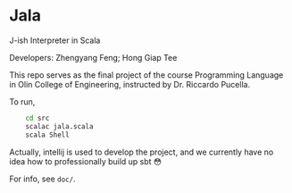  # Jala
 
 J-ish Interpreter in Scala 
 
 Developers: Zhengyang Feng; Hong Giap Tee
 
 This repo serves as the final project of the course Programming Language in Olin College of Engineering, instructed by Dr. Riccardo Pucella.
 
 To run, 
```bash
    cd src
    scalac jala.scala
    scala Shell
```

 Actually, intellij is used to develop the project, and we currently have no idea how to professionally build up sbt :flushed:
 
 For info, see `doc/`.
